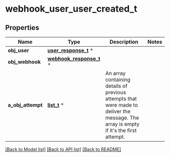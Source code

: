 # webhook_user_user_created_t

## Properties
Name | Type | Description | Notes
------------ | ------------- | ------------- | -------------
**obj_user** | [**user_response_t**](user_response.md) \* |  | 
**obj_webhook** | [**webhook_response_t**](webhook_response.md) \* |  | 
**a_obj_attempt** | [**list_t**](attempt_response.md) \* | An array containing details of previous attempts that were made to deliver the message. The array is empty if it&#39;s the first attempt. | 

[[Back to Model list]](../README.md#documentation-for-models) [[Back to API list]](../README.md#documentation-for-api-endpoints) [[Back to README]](../README.md)


